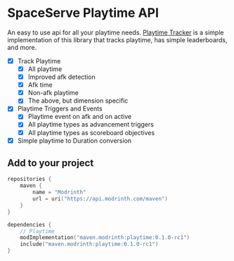 # SpaceServe Playtime API
An easy to use api for all your playtime needs. [Playtime Tracker](https://modrinth.com/mod/playtime-tracker) is a simple 
implementation of this library that tracks playtime, has simple leaderboards, and more. 

 - [x] Track Playtime
     - [x] All playtime
     - [x] Improved afk detection
     - [x] Afk time
     - [x] Non-afk playtime
     - [x] The above, but dimension specific
 - [x] Playtime Triggers and Events
     - [x] Playtime event on afk and on active
     - [x] All playtime types as advancement triggers
     - [x] All playtime types as scoreboard objectives 
 - [x] Simple playtime to Duration conversion

## Add to your project
```kotlin
repositories {
    maven {
        name = "Modrinth"
        url = uri("https://api.modrinth.com/maven")
    }
}

dependencies {
    // Playtime
    modImplementation("maven.modrinth:playtime:0.1.0-rc1")
    include("maven.modrinth:playtime:0.1.0-rc1")
}
```
